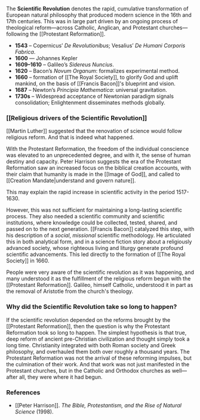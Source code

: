 The **Scientific Revolution** denotes the rapid, cumulative transformation of European natural philosophy that produced modern science in the 16th and 17th centuries. This was in large part driven by an ongoing process of theological reform—across Catholic, Anglican, and Protestant churches—following the [[Protestant Reformation]]. 

- **1543** – Copernicus’ _De Revolutionibus_; Vesalius’ _De Humani Corporis Fabrica_.
- **1600** — Johannes Kepler
- **1609–1610** – Galileo’s _Sidereus Nuncius_. 
- **1620** – Bacon’s _Novum Organum_: formalizes experimental method.
- **1660** – formation of [[The Royal Society]], to glorify God and uplift mankind, on the basis of [[Francis Bacon]]'s blueprint and vision.
- **1687** – Newton’s _Principia Mathematica_: universal gravitation.
- **1730s** – Widespread acceptance of Newtonian paradigm signals consolidation; Enlightenment disseminates methods globally.

### [[Religious drivers of the Scientific Revolution]]

[[Martin Luther]] suggested that the renovation of science would follow religious reform. And that is indeed what happened. 

With the Protestant Reformation, the freedom of the individual conscience was elevated to an unprecedented degree, and with it, the sense of human destiny and capacity. Peter Harrison suggests the era of the Protestant Reformation saw an increased focus on the biblical creation accounts, with their claim that humanity is made in the [[Image of God]], and called to [[Creation Mandate|understand and govern nature]].

This may explain the rapid increase in scientific activity in the period 1517-1630.

However, this was not sufficient for maintaining a long-lasting scientific process. They also needed a scientific community and scientific institutions, where knowledge could be collected, tested, shared, and passed on to the next generation. [[Francis Bacon]] catalyzed this step, with his description of a *social*, *missional* scientific methodology. He articulated this in both analytical form, and in a science fiction story about a religiously advanced society, whose righteous living and liturgy generate profound scientific advancements. This led directly to the formation of [[The Royal Society]] in 1660.

People were very aware of the scientific revolution as it was happening, and many understood it as the fulfillment of the religious reform begun with the [[Protestant Reformation]]. Galileo, himself Catholic, understood it in part as the removal of Aristotle from the church's theology.

### Why did the Scientific Revolution take so long to happen?

If the scientific revolution depended on the reforms brought by the [[Protestant Reformation]], then the question is why the Protestant Reformation took so long to happen. The simplest hypothesis is that true, deep reform of ancient pre-Christian civilization and thought simply took a long time. Christianity integrated with both Roman society and Greek philosophy, and overhauled them both over roughly a thousand years. The Protestant Reformation was not the arrival of these reforming impulses, but the culmination of their work. And that work was not just manifested in the Protestant churches, but in the Catholic and Orthodox churches as well—after all, they were where it had begun.

### References

- [[Peter Harrison]]. _The Bible, Protestantism, and the Rise of Natural Science_ (1998).